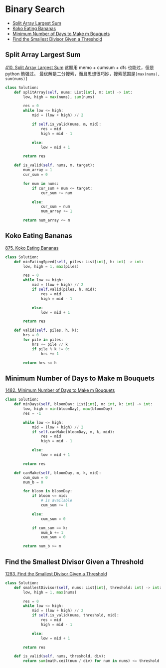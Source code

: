 # Binary Search

- [Split Array Largest Sum](#split-array-largest-sum)
- [Koko Eating Bananas](#koko-eating-bananas)
- [Minimum Number of Days to Make m Bouquets](#minimum-number-of-days-to-make-m-bouquets)
- [Find the Smallest Divisor Given a Threshold](#find-the-smallest-divisor-given-a-threshold)

## Split Array Largest Sum

[410. Split Array Largest Sum](https://leetcode.com/problems/split-array-largest-sum/submissions/)
这题用 memo + cumsum + dfs 也能过，但是 python 勉强过。
最优解是二分搜索，而且思想很巧妙，搜索范围是`[max(nums), sum(nums)]`

```python
class Solution:
    def splitArray(self, nums: List[int], m: int) -> int:
        low, high = max(nums), sum(nums)

        res = 0
        while low <= high:
            mid = (low + high) // 2

            if self.is_valid(nums, m, mid):
                res = mid
                high = mid - 1

            else:
                low = mid + 1

        return res

    def is_valid(self, nums, m, target):
        num_array = 1
        cur_sum = 0

        for num in nums:
            if cur_sum + num <= target:
                cur_sum += num

            else:
                cur_sum = num
                num_array += 1

        return num_array <= m
```

## Koko Eating Bananas

[875. Koko Eating Bananas](https://leetcode.com/problems/koko-eating-bananas/)

```python
class Solution:
    def minEatingSpeed(self, piles: List[int], h: int) -> int:
        low, high = 1, max(piles)

        res = 0
        while low <= high:
            mid = (low + high) // 2
            if self.valid(piles, h, mid):
                res = mid
                high = mid - 1

            else:
                low = mid + 1

        return res

    def valid(self, piles, h, k):
        hrs = 0
        for pile in piles:
            hrs += pile // k
            if pile % k != 0:
                hrs += 1

        return hrs <= h
```

## Minimum Number of Days to Make m Bouquets

[1482. Minimum Number of Days to Make m Bouquets](https://leetcode.com/problems/minimum-number-of-days-to-make-m-bouquets/)

```python
class Solution:
    def minDays(self, bloomDay: List[int], m: int, k: int) -> int:
        low, high = min(bloomDay), max(bloomDay)
        res = -1

        while low <= high:
            mid = (low + high) // 2
            if self.canMake(bloomDay, m, k, mid):
                res = mid
                high = mid - 1

            else:
                low = mid + 1

        return res

    def canMake(self, bloomDay, m, k, mid):
        cum_sum = 0
        num_b = 0

        for bloom in bloomDay:
            if bloom <= mid:
                # is available
                cum_sum += 1

            else:
                cum_sum = 0

            if cum_sum == k:
                num_b += 1
                cum_sum = 0

        return num_b >= m
```

## Find the Smallest Divisor Given a Threshold

[1283. Find the Smallest Divisor Given a Threshold](https://leetcode.com/problems/find-the-smallest-divisor-given-a-threshold/)

```python
class Solution:
    def smallestDivisor(self, nums: List[int], threshold: int) -> int:
        low, high = 1, max(nums)

        res = 0
        while low <= high:
            mid = (low + high) // 2
            if self.is_valid(nums, threshold, mid):
                res = mid
                high = mid - 1

            else:
                low = mid + 1

        return res

    def is_valid(self, nums, threshold, div):
        return sum(math.ceil(num / div) for num in nums) <= threshold
```